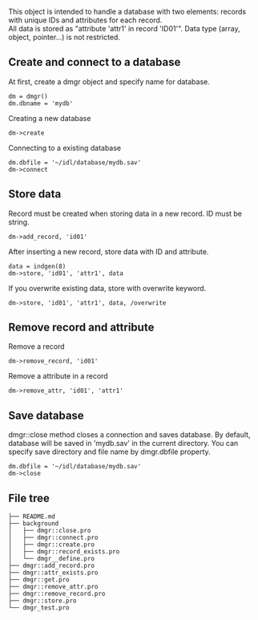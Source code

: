 This object is intended to handle a database with two elements: records with unique IDs and attributes for each record. <br>
All data is stored as "attribute 'attr1' in record 'ID01'". Data type (array, object, pointer...) is not restricted.

## Create and connect to a database 
At first, create a dmgr object and specify name for database.
```
dm = dmgr()
dm.dbname = 'mydb'
```
Creating a new database
```
dm->create
```
Connecting to a existing database
```
dm.dbfile = '~/idl/database/mydb.sav'
dm->connect
```

## Store data
Record must be created when storing data in a new record. ID must be string.
```
dm->add_record, 'id01'
```
After inserting a new record, store data with ID and attribute.
```
data = indgen(8)
dm->store, 'id01', 'attr1', data
```
If you overwrite existing data, store with overwrite keyword.
```
dm->store, 'id01', 'attr1', data, /overwrite
```

## Remove record and attribute
Remove a record
```
dm->remove_record, 'id01'
```
Remove a attribute in a record
```
dm->remove_attr, 'id01', 'attr1'
```


## Save database
dmgr::close method closes a connection and saves database. By default, database will be saved in 'mydb.sav' in the 
current directory. You can specify save directory and file name by dmgr.dbfile property.
```
dm.dbfile = '~/idl/database/mydb.sav'
dm->close
```

## File tree
```
├── README.md
├── background
│   ├── dmgr::close.pro
│   ├── dmgr::connect.pro
│   ├── dmgr::create.pro
│   ├── dmgr::record_exists.pro
│   └── dmgr__define.pro
├── dmgr::add_record.pro
├── dmgr::attr_exists.pro
├── dmgr::get.pro
├── dmgr::remove_attr.pro
├── dmgr::remove_record.pro
├── dmgr::store.pro
└── dmgr_test.pro
```
